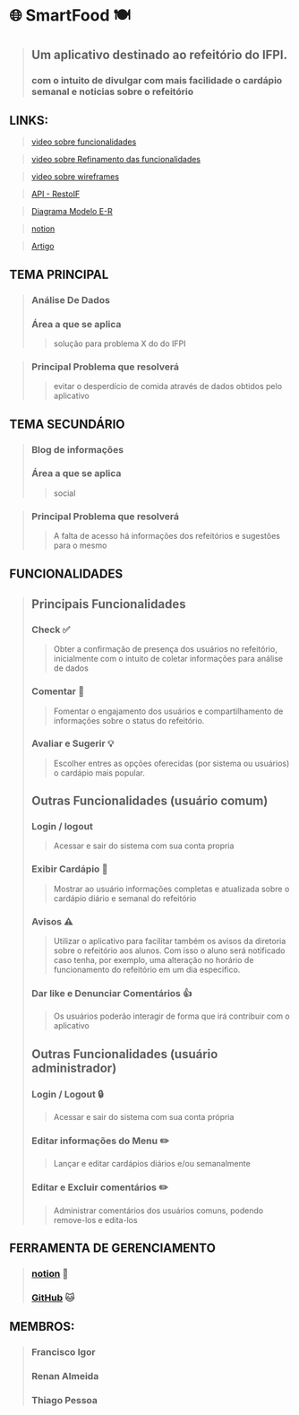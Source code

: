 # 🌐️ SmartFood 🍽️
> ## Um aplicativo destinado ao refeitório do IFPI.
> ### com o intuito de divulgar com mais facilidade o cardápio semanal e noticias sobre o refeitório

## LINKS:
> [video sobre funcionalidades](https://drive.google.com/file/d/1DOBwwSnNquu0a5Nfj24IpKT7KKO7Gf6n/view?usp=sharing)

> [video sobre Refinamento das funcionalidades](https://drive.google.com/file/d/1wFDq1yjVUgshG8ZC_yC2ZXEeSIejftip/view?usp=sharing)

> [video sobre wireframes](https://drive.google.com/file/d/11sdpuU3t1QqS_UgUrdhJCs2FbcYbOxlX/view?usp=sharing)

> [API - RestoIF](https://github.com/RenanLira/resto-if-api)

> [Diagrama Modelo E-R](https://dbdiagram.io/d/649c4f7402bd1c4a5e34c97f)

> [notion](https://www.notion.so/Smart-Food-711f8edfdfa14082ab75a2661a71d47d?pvs=4)

> [Artigo](https://drive.google.com/file/d/1pq2fFRMNqxSFdCuTm0kaHmFmf6MPEXV2/view?usp=sharing) 

## TEMA PRINCIPAL
> ### Análise De Dados
> ### Área a que se aplica
> > solução para problema X do do IFPI

> ### Principal Problema que resolverá
> > evitar o desperdício de comida através de dados obtidos pelo aplicativo

## TEMA SECUNDÁRIO
> ### Blog de informações
> ### Área a que se aplica 
> > social

> ### Principal Problema que resolverá
> > A falta de acesso há informações dos refeitórios e sugestões para o mesmo 

## FUNCIONALIDADES
> ## Principais Funcionalidades
> ### Check ✅️
> > Obter a confirmação de presença dos usuários no refeitório, inicialmente com o intuito de coletar informações para análise de dados
>
> ### Comentar 💬️
> > Fomentar o engajamento dos usuários e compartilhamento de informações sobre o status do refeitório.
>
> ### Avaliar e Sugerir 💡️ 
> > Escolher entres as opções oferecidas (por sistema ou usuários) o cardápio mais popular.
>
> ## Outras Funcionalidades (usuário comum)
>
> ### Login / logout
> > Acessar e sair do sistema com sua conta propria
>
> ### Exibir Cardápio 📜️
> > Mostrar ao usuário informações completas e atualizada sobre o cardápio diário e semanal do refeitório
>
> ### Avisos ⚠️
> > Utilizar o aplicativo para facilitar também os avisos da diretoria sobre o refeitório aos alunos. Com isso o aluno será notificado caso tenha, por exemplo, uma alteração no horário de funcionamento do refeitório em um dia especifico.
>
> ### Dar like e Denunciar Comentários 👍️
> > Os usuários poderão interagir de forma que irá contribuir com o aplicativo
>
> ## Outras Funcionalidades (usuário administrador)
> ### Login / Logout 🔒️
> > Acessar e sair do sistema com sua conta própria
>
> ### Editar informações do Menu ✏️
> > Lançar e editar cardápios diários e/ou semanalmente
>
> ### Editar e Excluir comentários ✏️
> > Administrar comentários dos usuários comuns, podendo remove-los e edita-los

## FERRAMENTA DE GERENCIAMENTO
> ### [notion](https://www.notion.so/Smart-Food-711f8edfdfa14082ab75a2661a71d47d?pvs=4) 📒️
> ### [GitHub](https://github.com) 🐱️


## MEMBROS:
> ### Francisco Igor
> ### Renan Almeida
> ### Thiago Pessoa
